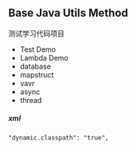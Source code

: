 ## Base Java Utils Method

测试学习代码项目


* Test Demo
* Lambda Demo
* database
* mapstruct
* vavr
* async
* thread

##### xml


    "dynamic.classpath": "true",